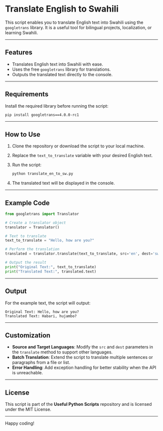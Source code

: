 # Translate English to Swahili

This script enables you to translate English text into Swahili using the `googletrans` library. It is a useful tool for bilingual projects, localization, or learning Swahili.

---

## Features

- Translates English text into Swahili with ease.
- Uses the free `googletrans` library for translations.
- Outputs the translated text directly to the console.

---

## Requirements

Install the required library before running the script:

```bash
pip install googletrans==4.0.0-rc1
```

---

## How to Use

1. Clone the repository or download the script to your local machine.
2. Replace the `text_to_translate` variable with your desired English text.
3. Run the script:

   ```bash
   python translate_en_to_sw.py
   ```

4. The translated text will be displayed in the console.

---

## Example Code

```python
from googletrans import Translator

# Create a translator object
translator = Translator()

# Text to translate
text_to_translate = "Hello, how are you?"

# Perform the translation
translated = translator.translate(text_to_translate, src='en', dest='sw')

# Output the result
print("Original Text:", text_to_translate)
print("Translated Text:", translated.text)
```

---

## Output

For the example text, the script will output:

```
Original Text: Hello, how are you?
Translated Text: Habari, hujambo?
```

---

## Customization

- **Source and Target Languages**: Modify the `src` and `dest` parameters in the `translate` method to support other languages.
- **Batch Translation**: Extend the script to translate multiple sentences or paragraphs from a file or list.
- **Error Handling**: Add exception handling for better stability when the API is unreachable.

---

## License

This script is part of the **Useful Python Scripts** repository and is licensed under the MIT License.

---

Happy coding!

